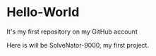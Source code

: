 # Hello-World
It's my first repository on my GitHub account

Here is will be SolveNator-9000, my first project.




